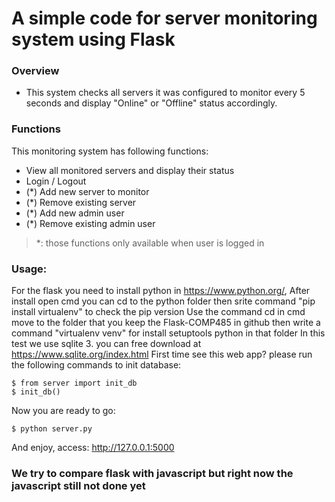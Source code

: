 # A simple code for server monitoring system using Flask

### Overview
+ This system checks all servers it was configured to monitor every 5 seconds and display "Online" or "Offline" status accordingly. 

### Functions
This monitoring system has following functions:
+ View all monitored servers and display their status
+ Login / Logout
+ (*) Add new server to monitor
+ (*) Remove existing server
+ (*) Add new admin user
+ (*) Remove existing admin user


> *: those functions only available when user is logged in

### Usage:
For the flask you need to install python in https://www.python.org/,
After install open cmd you can cd to the python folder then srite command "pip install virtualenv" to check the pip version
Use the command cd in cmd move to the folder that you keep the Flask-COMP485 in github then write a command "virtualenv venv" for install setuptools python in that folder
In this test we use sqlite 3. you can free download at https://www.sqlite.org/index.html
First time see this web app? please run the following commands to init database:
```
$ from server import init_db
$ init_db()
```
Now you are ready to go: <br/>
```
$ python server.py
```
And enjoy, access: http://127.0.0.1:5000

### We try to compare flask with javascript but right now the javascript still not done yet

